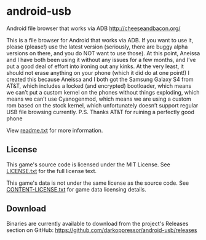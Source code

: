 # android-usb
Android file browser that works via ADB
http://cheeseandbacon.org/

This is a file browser for Android that works via ADB. If you want to use it, please (please!) use the latest version (seriously, there are buggy alpha versions on there, and you do NOT want to use those). At this point, Aneissa and I have both been using it without any issues for a few months, and I’ve put a good deal of effort into ironing out any kinks. At the very least, it should not erase anything on your phone (which it did do at one point!)
I created this because Aneissa and I both got the Samsung Galaxy S4 from AT&T, which includes a locked (and encrypted) bootloader, which means we can’t put a custom kernel on the phones without things exploding, which means we can’t use Cyanogenmod, which means we are using a custom rom based on the stock kernel, which unfortunately doesn’t support regular USB file browsing currently.
P.S. Thanks AT&T for ruining a perfectly good phone

View [readme.txt](docs/readme.txt) for more information.

## License
This game's source code is licensed under the MIT License. See [LICENSE.txt](docs/LICENSE.txt) for the full license text.

This game's data is not under the same license as the source code. See [CONTENT-LICENSE.txt](docs/CONTENT-LICENSE.txt) for game data licensing details.

## Download
Binaries are currently available to download from the project's Releases section on GitHub:
https://github.com/darkoppressor/android-usb/releases
